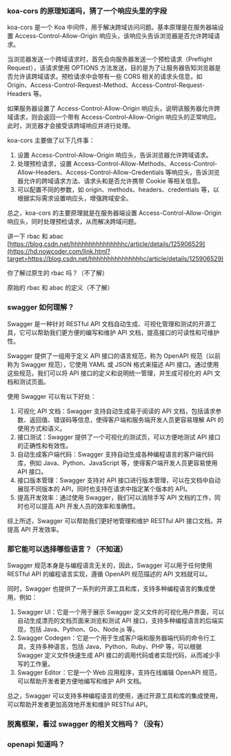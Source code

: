 ### koa-cors 的原理知道吗，猜了一个响应头里的字段

koa-cors 是一个 Koa 中间件，用于解决跨域访问问题。基本原理是在服务器端设置 Access-Control-Allow-Origin 响应头，该响应头告诉浏览器是否允许跨域请求。

当浏览器发送一个跨域请求时，首先会向服务器发送一个预检请求（Preflight Request），该请求使用 OPTIONS 方法发送，目的是为了让服务器告知浏览器是否允许该跨域请求。预检请求中会带有一些 CORS 相关的请求头信息，如 Origin、Access-Control-Request-Method、Access-Control-Request-Headers 等。

如果服务器设置了 Access-Control-Allow-Origin 响应头，说明该服务器允许跨域请求，则会返回一个带有 Access-Control-Allow-Origin 响应头的正常响应。此时，浏览器才会接受该跨域响应并进行处理。

koa-cors 主要做了以下几件事：

1. 设置 Access-Control-Allow-Origin 响应头，告诉浏览器允许跨域请求。
2. 处理预检请求，设置 Access-Control-Allow-Methods、Access-Control-Allow-Headers、Access-Control-Allow-Credentials 等响应头，告诉浏览器允许的跨域请求方法、请求头和是否允许携带 Cookie 等相关信息。
3. 可以配置不同的参数，如 origin、methods、headers、credentials 等，以根据实际需求设置响应头，增强跨域安全。

总之，koa-cors 的主要原理就是在服务器端设置 Access-Control-Allow-Origin 响应头，同时处理预检请求，从而解决跨域问题。

讲一下 rbac 和 abac [https://blog.csdn.net/hhhhhhhhhhhhhhhc/article/details/125906529](https://hd.nowcoder.com/link.html?target=https://blog.csdn.net/hhhhhhhhhhhhhhhc/article/details/125906529)

你了解过原生的 rbac 吗？（不了解）

原始的 rbac 和 abac 的定义（不了解）

### swagger 如何理解？

Swagger 是一种针对 RESTful API 文档自动生成、可视化管理和测试的开源工具，它可以帮助我们更方便的编写和维护 API 文档，提高接口的可读性和可维护性。

Swagger 提供了一组用于定义 API 接口的语言规范，称为 OpenAPI 规范（以前称为 Swagger 规范），它使用 YAML 或 JSON 格式来描述 API 接口。通过使用这些规范，我们可以将 API 接口的定义和说明统一管理，并生成可视化的 API 文档和测试页面。

使用 Swagger 可以有以下好处：

1. 可视化 API 文档：Swagger 支持自动生成易于阅读的 API 文档，包括请求参数、返回值、错误码等信息，使得客户端和服务端开发人员更容易理解 API 的使用方式和语义。
2. 接口测试：Swagger 提供了一个可视化的测试页，可以方便地测试 API 接口的正确性和有效性。
3. 自动生成客户端代码：Swagger 支持自动生成各种编程语言的客户端代码库，例如 Java、Python、JavaScript 等，使得客户端开发人员更容易使用 API 接口。
4. 接口版本管理：Swagger 支持对 API 接口进行版本管理，可以在文档中自动展现不同版本的 API，同时也支持在请求中指定某个版本的 API。
5. 提高开发效率：通过使用 Swagger，我们可以消除手写 API 文档的工作，同时也可以提高 API 开发人员的效率和准确性。

综上所述，Swagger 可以帮助我们更好地管理和维护 RESTful API 接口文档，并提高 API 开发效率。

### 那它能可以选择哪些语言？（不知道）

Swagger 规范本身是与编程语言无关的，因此，Swagger 可以用于任何使用 RESTful API 的编程语言实现，遵循 OpenAPI 规范描述的 API 文档就可以。

同时，Swagger 也提供了一系列的开源工具和库，支持多种编程语言的集成使用，例如：

1. Swagger UI：它是一个用于展示 Swagger 定义文件的可视化用户界面，可以自动生成漂亮的文档页面来浏览和测试 API 接口，支持多种编程语言的后端实现，包括 Java、Python、Go、Node.js 等。
2. Swagger Codegen：它是一个用于生成客户端和服务器端代码的命令行工具，支持多种语言，包括 Java、Python、Ruby、PHP 等，可以根据 Swagger 定义文件快速生成 API 接口的调用代码或者实现代码，从而减少手写的工作量。
3. Swagger Editor：它是一个 Web 应用程序，支持在线编辑 OpenAPI 规范，可以帮助开发者更方便地编写和维护 API 文档。

总之，Swagger 可以支持多种编程语言的使用，通过开源工具和库的集成使用，可以帮助开发者更加高效地开发和维护 RESTful API。

### 脱离框架，看过 swagger 的相关文档吗？（没有）

### openapi 知道吗？
